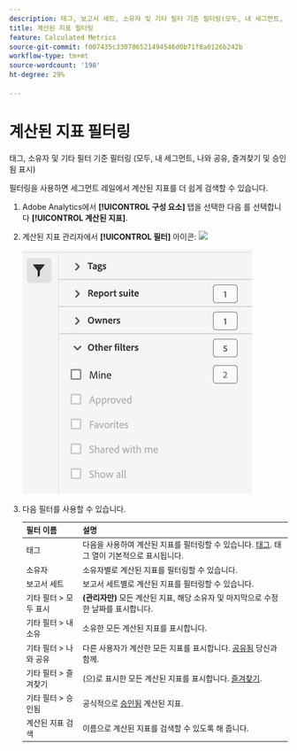 ```yaml
---
description: 태그, 보고서 세트, 소유자 및 기타 필터 기준 필터링(모두, 내 세그먼트, 나와 공유, 즐겨찾기 및 승인됨 표시)
title: 계산된 지표 필터링
feature: Calculated Metrics
source-git-commit: f007435c330786521494546d0b71f8a0126b242b
workflow-type: tm+mt
source-wordcount: '198'
ht-degree: 29%

---
```


# 계산된 지표 필터링

태그, 소유자 및 기타 필터 기준 필터링 (모두, 내 세그먼트, 나와 공유, 즐겨찾기 및 승인됨 표시)

필터링을 사용하면 세그먼트 레일에서 계산된 지표를 더 쉽게 검색할 수 있습니다.

1. Adobe Analytics에서 **[!UICONTROL 구성 요소]** 탭을 선택한 다음 를 선택합니다 **[!UICONTROL 계산된 지표]**.

1. 계산된 지표 관리자에서 **[!UICONTROL 필터]** 아이콘:  ![](https://spectrum.adobe.com/static/icons/workflow_18/Smock_Filter_18_N.svg)

   ![](assets/filtering.png)

1. 다음 필터를 사용할 수 있습니다.

   | 필터 이름 | 설명 |
   |---|---|
   | 태그 | 다음을 사용하여 계산된 지표를 필터링할 수 있습니다. [태그](/help/components/c-calcmetrics/c-workflow/cm-workflow/cm-tagging.md). 태그 열이 기본적으로 표시됩니다. |
   | 소유자 | 소유자별로 계산된 지표를 필터링할 수 있습니다. |
   | 보고서 세트 | 보고서 세트별로 계산된 지표를 필터링할 수 있습니다. |
   | 기타 필터 > 모두 표시 | **(관리자만)** 모든 계산된 지표, 해당 소유자 및 마지막으로 수정한 날짜를 표시합니다. |
   | 기타 필터 > 내 소유 | 소유한 모든 계산된 지표를 표시합니다. |
   | 기타 필터 > 나와 공유 | 다른 사용자가 계산한 모든 지표를 표시합니다. [공유됨](/help/components/c-calcmetrics/c-workflow/cm-workflow/cm-sharing.md) 당신과 함께. |
   | 기타 필터 > 즐겨찾기 | (으)로 표시한 모든 계산된 지표를 표시합니다. [즐겨찾기](/help/components/segmentation/segmentation-workflow/t-seg-favorite.md). |
   | 기타 필터 > 승인됨 | 공식적으로 [승인됨](/help/components/c-calcmetrics/c-workflow/cm-workflow/cm-approving.md) 계산된 지표. |
   | 계산된 지표 검색 | 이름으로 계산된 지표를 검색할 수 있도록 해 줍니다. |